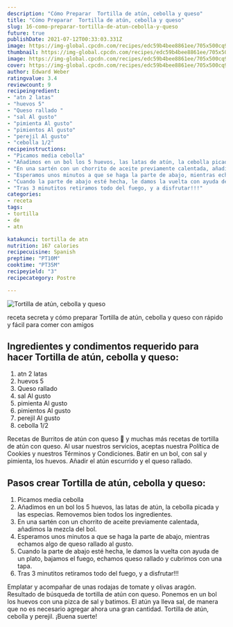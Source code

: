 ```yaml
---
description: "Cómo Preparar  Tortilla de atún, cebolla y queso"
title: "Cómo Preparar  Tortilla de atún, cebolla y queso"
slug: 16-como-preparar-tortilla-de-atun-cebolla-y-queso
future: true
publishDate: 2021-07-12T00:33:03.331Z
image: https://img-global.cpcdn.com/recipes/edc59b4bee8861ee/705x500cq90/tortilla-de-atun-cebolla-y-queso-foto-principal.jpg
thumbnail: https://img-global.cpcdn.com/recipes/edc59b4bee8861ee/705x500cq90/tortilla-de-atun-cebolla-y-queso-foto-principal.jpg
image: https://img-global.cpcdn.com/recipes/edc59b4bee8861ee/705x500cq90/tortilla-de-atun-cebolla-y-queso-foto-principal.jpg
cover: https://img-global.cpcdn.com/recipes/edc59b4bee8861ee/705x500cq90/tortilla-de-atun-cebolla-y-queso-foto-principal.jpg
author: Edward Weber
ratingvalue: 3.4
reviewcount: 9
recipeingredient:
- "atn 2 latas"
- "huevos 5"
- "Queso rallado "
- "sal Al gusto"
- "pimienta Al gusto"
- "pimientos Al gusto"
- "perejil Al gusto"
- "cebolla 1/2"
recipeinstructions:
- "Picamos media cebolla"
- "Añadimos en un bol los 5 huevos, las latas de atún, la cebolla picada y las especias. Removemos bien todos los ingredientes."
- "En una sartén con un chorrito de aceite previamente calentada, añadimos la mezcla del bol."
- "Esperamos unos minutos a que se haga la parte de abajo, mientras echamos algo de queso rallado al gusto."
- "Cuando la parte de abajo esté hecha, le damos la vuelta con ayuda de un plato, bajamos el fuego, echamos queso rallado y cubrimos con una tapa."
- "Tras 3 minutitos retiramos todo del fuego, y a disfrutar!!!"
categories:
- receta
tags:
- tortilla
- de
- atn

katakunci: tortilla de atn 
nutrition: 167 calories
recipecuisine: Spanish
preptime: "PT10M"
cooktime: "PT35M"
recipeyield: "3"
recipecategory: Postre

---
```



![Tortilla de atún, cebolla y queso](https://img-global.cpcdn.com/recipes/edc59b4bee8861ee/705x500cq90/tortilla-de-atun-cebolla-y-queso-foto-principal.jpg)

receta secreta y cómo preparar Tortilla de atún, cebolla y queso con rápido y fácil para comer con amigos

<!--inarticleads1-->

## Ingredientes y condimentos requerido para hacer Tortilla de atún, cebolla y queso:

1. atn 2 latas
1. huevos 5
1. Queso rallado 
1. sal Al gusto
1. pimienta Al gusto
1. pimientos Al gusto
1. perejil Al gusto
1. cebolla 1/2

Recetas de Burritos de atún con queso 🌯 y muchas más recetas de tortilla de atún con queso. Al usar nuestros servicios, aceptas nuestra Política de Cookies y nuestros Términos y Condiciones. Batir en un bol, con sal y pimienta, los huevos. Añadir el atún escurrido y el queso rallado. 

<!--inarticleads2-->

## Pasos crear Tortilla de atún, cebolla y queso:

1. Picamos media cebolla
1. Añadimos en un bol los 5 huevos, las latas de atún, la cebolla picada y las especias. Removemos bien todos los ingredientes.
1. En una sartén con un chorrito de aceite previamente calentada, añadimos la mezcla del bol.
1. Esperamos unos minutos a que se haga la parte de abajo, mientras echamos algo de queso rallado al gusto.
1. Cuando la parte de abajo esté hecha, le damos la vuelta con ayuda de un plato, bajamos el fuego, echamos queso rallado y cubrimos con una tapa.
1. Tras 3 minutitos retiramos todo del fuego, y a disfrutar!!!


Emplatar y acompañar de unas rodajas de tomate y olivas aragón. Resultado de búsqueda de tortilla de atún con queso. Ponemos en un bol los huevos con una pizca de sal y batimos. El atún ya lleva sal, de manera que no es necesario agregar ahora una gran cantidad. Tortilla de atún, cebolla y perejil. 
¡Buena suerte!


